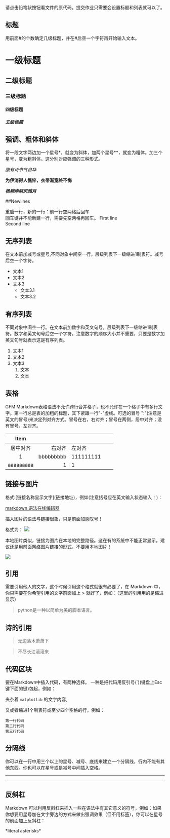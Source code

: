 请点击铅笔状按钮看文件的原代码。提交作业只需要会设置标题和列表就可以了。

## 标题 

用前面#的个数确定几级标题，并在#后空一个字符再开始输入文本。

# 一级标题 
## 二级标题
### 三级标题
#### 四级标题
##### 五级标题

## 强调、粗体和斜体

将一段文字两边加一个星号\*，就变为斜体，加两个星号\**，就变为粗体。加三个星号，变为粗斜体。这分别对应强调的三种形式。

*腹有诗书气自华*

**为伊消得人憔悴，衣带渐宽终不悔**

***杨柳岸晓风残月***

##Newlines

重启一行，新的一行：前一行空两格后回车  
回车键并不能新建一行，需要先空两格再回车。 
First line  
Second line


## 无序列表 

在文本前加减号或星号,不同对象中间空一行。层级列表下一级缩进1制表符。减号后空一个字符。

- 文本1
- 文本2
- 文本3
    - 文本3.1
    - 文本3.2

## 有序列表

不同对象中间空一行。在文本前加数字和英文句号，层级列表下一级缩进1制表符。数字和英文句号后空一个字符。注意数字的顺序大小并不重要，只要是数字加英文句号就表示这是有序列表。

1. 文本1
3. 文本2
2. 文本3
    1. 文本
    2. 文本

## 表格

GFM Markdown表格语法不允许跨行合并格子，也不允许在一个格子中有多行文字。第一行总是表的加粗的标题，其下紧跟一行"-"虚线。可选的冒号 ":"(注意是英文的冒号)来决定列对齐方式。冒号在右，右对齐；冒号在两侧，居中对齐；没有冒号，左对齐。

|    Item   |          |           |   |   |
|:---------:|---------:|:----------|---|---|
| 居中对齐  |   右对齐 | 左对齐    |   |   |
| 1         | bbbbbbbbb| 111111111 |   |   |
| aaaaaaaaa |        1 | 1         |   |   |



## 链接与图片

格式:\[链接名称显示文字](链接地址)，例如(注意括号应在英文输入状态输入！)：

[markdown 语法在线编辑器](http://joncom.be/experiments/markdown-editor/edit/)

插入图片的语法与链接很象，只是前面加感叹号！

格式为：
![](http://ww4.sinaimg.cn/bmiddle/aa397b7fjw1dzplsgpdw5j.jpg)

本地图片类似，链接为图片在本地的完整路径。这在有的系统中不能正常显示。建议还是用前面网络图片链接的形式，不要用本地图片！

![](/e:/p6221032.jpg)

## 引用

需要引用他人的文字，这个时候引用这个格式就很有必要了，在 Markdown 中，你只需要在你希望引用的文字前面加上 > 就好了，例如：（这里的引用用的是缩进显示）

>  python是一种以简单为美的脚本语言。

## 诗的引用

> 无边落木萧萧下

> 不尽长江滚滚来

## 代码区块

要在Markdown中插入代码，有两种选择。 一种是把代码用反引号(`)(键盘上Esc键下面的键)包起，例如：

夹杂着 `matplotlib` 的文字内容,

又或者缩进1个制表符或至少四个空格的行，例如：

    第一行代码
    第二行代码
    第三行代码


## 分隔线

你可以在一行中用三个以上的星号、减号、底线来建立一个分隔线，行内不能有其他东西。你也可以在星号或是减号中间插入空格。

---

***

## 反斜杠

Markdown 可以利用反斜杠来插入一些在语法中有其它意义的符号，例如：如果你想要用星号加在文字旁边的方式来做出强调效果（但不用标签），你可以在星号的前面加上反斜杠：

\*literal asterisks\*




